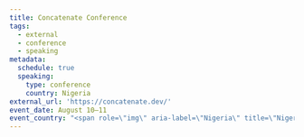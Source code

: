 ```yaml
---
title: Concatenate Conference
tags:
  - external
  - conference
  - speaking
metadata:
  schedule: true
  speaking:
    type: conference
    country: Nigeria
external_url: 'https://concatenate.dev/'
event_date: August 10–11
event_country: "<span role=\"img\" aria-label=\"Nigeria\" title=\"Nigeria\">\U0001F1F3\U0001F1EC</span>"
---
```



